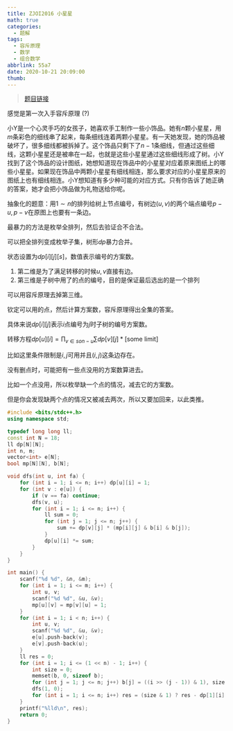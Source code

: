 ```yaml
---
title: ZJOI2016 小星星
math: true
categories:
  - 题解
tags:
  - 容斥原理
  - 数学
  - 组合数学
abbrlink: 55a7
date: 2020-10-21 20:09:00
thumb:
---
```



> [题目链接](https://loj.ac/problem/2091)

感觉是第一次入手容斥原理 (?)  


小Y是一个心灵手巧的女孩子，她喜欢手工制作一些小饰品。她有$n$颗小星星，用$m$条彩色的细线串了起来，每条细线连着两颗小星星。有一天她发现，她的饰品被破坏了，很多细线都被拆掉了。这个饰品只剩下了$n−1$条细线，但通过这些细线，这颗小星星还是被串在一起，也就是这些小星星通过这些细线形成了树。小Y找到了这个饰品的设计图纸，她想知道现在饰品中的小星星对应着原来图纸上的哪些小星星。如果现在饰品中两颗小星星有细线相连，那么要求对应的小星星原来的图纸上也有细线相连。小Y想知道有多少种可能的对应方式。只有你告诉了她正确的答案，她才会把小饰品做为礼物送给你呢。



抽象化的题意：用$1\sim n$的排列给树上节点编号，有树边$(u,v)$的两个端点编号$p-u,p-v$在原图上也要有一条边。 

最暴力的方法是枚举全排列，然后去验证合不合法。  

可以把全排列变成枚举子集，树形$dp$暴力合并。  

状态设置为$dp[i][j][s]$，数值表示编号的方案数。

1. 第二维是为了满足转移的时候$u,v$直接有边。
2. 第三维是子树中用了的点的编号，目的是保证最后选出的是一个排列



可以用容斥原理去掉第三维。

钦定可以用的点，然后计算方案数，容斥原理得出全集的答案。

具体来说$dp[i][j]$表示$i$点编号为$j$时子树的编号方案数。

转移方程$dp[u][i]=\prod_{v\in son-u}\sum dp[v][j]*[\text{some limit}]$

比如这里条件限制是$i,j$可用并且$(i,j)$这条边存在。

没有删点时，可能把有一些点没用的方案数算进去。

比如一个点没用，所以枚举缺一个点的情况，减去它的方案数。

但是你会发现缺两个点的情况又被减去两次，所以又要加回来，以此类推。



```cpp
#include <bits/stdc++.h>
using namespace std;

typedef long long ll;
const int N = 18;
ll dp[N][N];
int n, m;
vector<int> e[N];
bool mp[N][N], b[N];

void dfs(int u, int fa) {
	for (int i = 1; i <= n; i++) dp[u][i] = 1;
	for (int v : e[u]) {
		if (v == fa) continue;
		dfs(v, u);
		for (int i = 1; i <= n; i++) {
			ll sum = 0;
			for (int j = 1; j <= n; j++) {
                sum += dp[v][j] * (mp[i][j] & b[i] & b[j]);
			}
			dp[u][i] *= sum;
		}
	}
}

int main() {
    scanf("%d %d", &n, &m);
    for (int i = 1; i <= m; i++) {
    	int u, v;
    	scanf("%d %d", &u, &v);
        mp[u][v] = mp[v][u] = 1;
    }
    for (int i = 1; i < n; i++) {
    	int u, v;
    	scanf("%d %d", &u, &v);
    	e[u].push-back(v);
    	e[v].push-back(u);
    }
    ll res = 0;
    for (int i = 1; i <= (1 << n) - 1; i++) {
    	int size = 0;
    	memset(b, 0, sizeof b);
        for (int j = 1; j <= n; j++) b[j] = ((i >> (j - 1)) & 1), size += !b[j];
        dfs(1, 0);
        for (int i = 1; i <= n; i++) res = (size & 1) ? res - dp[1][i] : res + dp[1][i];
    }
    printf("%lld\n", res);
    return 0;
}
```

